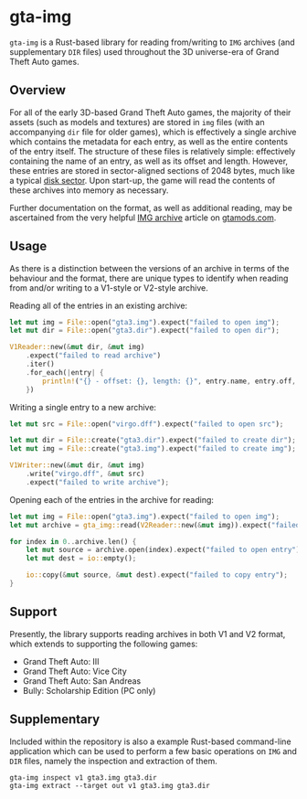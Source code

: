 # gta-img

`gta-img` is a Rust-based library for reading from/writing to `IMG` archives (and supplementary `DIR` files) used throughout the 3D universe-era of Grand Theft Auto games.

## Overview

For all of the early 3D-based Grand Theft Auto games, the majority of their assets (such as models and textures) are stored in `img` files (with an accompanying `dir` file for older games), which is effectively a single archive which contains the metadata for each entry, as well as the entire contents of the entry itself. The structure of these files is relatively simple: effectively containing the name of an entry, as well as its offset and length. However, these entries are stored in sector-aligned sections of 2048 bytes, much like a typical [disk sector](https://en.wikipedia.org/wiki/Disk_sector). Upon start-up, the game will read the contents of these archives into memory as necessary.

Further documentation on the format, as well as additional reading, may be ascertained from the very helpful [IMG archive](https://gtamods.com/wiki/IMG_archive) article on [gtamods.com](https://gtamods.com).

## Usage

As there is a distinction between the versions of an archive in terms of the behaviour and the format, there are unique types to identify when reading from and/or writing to a V1-style or V2-style archive.

Reading all of the entries in an existing archive:

```rust
let mut img = File::open("gta3.img").expect("failed to open img");
let mut dir = File::open("gta3.dir").expect("failed to open dir");

V1Reader::new(&mut dir, &mut img)
	.expect("failed to read archive")
	.iter()
	.for_each(|entry| {
		println!("{} - offset: {}, length: {}", entry.name, entry.off, entry.len);
	})
```

Writing a single entry to a new archive:

```rust
let mut src = File::open("virgo.dff").expect("failed to open src");

let mut dir = File::create("gta3.dir").expect("failed to create dir");
let mut img = File::create("gta3.img").expect("failed to create img");

V1Writer::new(&mut dir, &mut img)
	.write("virgo.dff", &mut src)
	.expect("failed to write archive");
```

Opening each of the entries in the archive for reading:

```rust
let mut img = File::open("gta3.img").expect("failed to open img");
let mut archive = gta_img::read(V2Reader::new(&mut img)).expect("failed to read archive");

for index in 0..archive.len() {
	let mut source = archive.open(index).expect("failed to open entry");
	let mut dest = io::empty();

	io::copy(&mut source, &mut dest).expect("failed to copy entry");
}
```

## Support

Presently, the library supports reading archives in both V1 and V2 format, which extends to supporting the following games:

- Grand Theft Auto: III
- Grand Theft Auto: Vice City
- Grand Theft Auto: San Andreas
- Bully: Scholarship Edition (PC only)

## Supplementary

Included within the repository is also a example Rust-based command-line application which can be used to perform a few basic operations on `IMG` and `DIR` files, namely the inspection and extraction of them.

```
gta-img inspect v1 gta3.img gta3.dir
gta-img extract --target out v1 gta3.img gta3.dir
```
